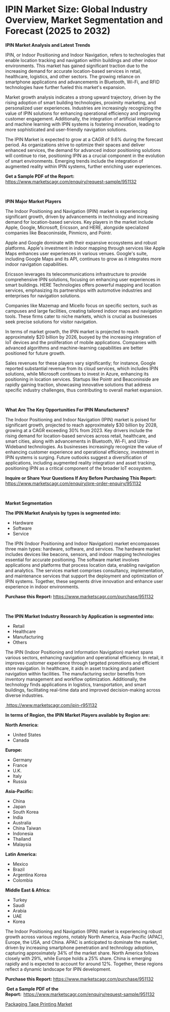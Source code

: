 <p><h1>IPIN Market Size: Global Industry Overview, Market Segmentation and Forecast (2025 to 2032)</h1></p><p><strong>IPIN Market Analysis and Latest Trends</strong></p>
<p><p>IPIN, or Indoor Positioning and Indoor Navigation, refers to technologies that enable location tracking and navigation within buildings and other indoor environments. This market has gained significant traction due to the increasing demand for accurate location-based services in retail, healthcare, logistics, and other sectors. The growing reliance on smartphone applications and advancements in Bluetooth, Wi-Fi, and RFID technologies have further fueled this market's expansion.</p><p>Market growth analysis indicates a strong upward trajectory, driven by the rising adoption of smart building technologies, proximity marketing, and personalized user experiences. Industries are increasingly recognizing the value of IPIN solutions for enhancing operational efficiency and improving customer engagement. Additionally, the integration of artificial intelligence and machine learning with IPIN systems is fostering innovation, leading to more sophisticated and user-friendly navigation solutions.</p><p>The IPIN Market is expected to grow at a CAGR of 9.6% during the forecast period. As organizations strive to optimize their spaces and deliver enhanced services, the demand for advanced indoor positioning solutions will continue to rise, positioning IPIN as a crucial component in the evolution of smart environments. Emerging trends include the integration of augmented reality within IPIN systems, further enriching user experiences.</p></p>
<p><strong>Get a Sample PDF of the Report:&nbsp;</strong> <a href="https://www.marketscagr.com/enquiry/request-sample/951132?utm_campaign=2940&utm_medium=2&utm_source=Github&utm_content=ia&utm_term=06032025&utm_id=ipin">https://www.marketscagr.com/enquiry/request-sample/951132</a></p>
<p>&nbsp;</p>
<p><strong>IPIN Major Market Players</strong></p>
<p><p>The Indoor Positioning and Navigation (IPIN) market is experiencing significant growth, driven by advancements in technology and increasing demand for location-based services. Key players in the market include Apple, Google, Microsoft, Ericsson, and HERE, alongside specialized companies like Beaconinside, Pinmicro, and Pointr.</p><p>Apple and Google dominate with their expansive ecosystems and robust platforms. Apple's investment in indoor mapping through services like Apple Maps enhances user experiences in various venues. Google's suite, including Google Maps and its API, continues to grow as it integrates more indoor navigation capabilities.</p><p>Ericsson leverages its telecommunications infrastructure to provide comprehensive IPIN solutions, focusing on enhancing user experiences in smart buildings. HERE Technologies offers powerful mapping and location services, emphasizing its partnerships with automotive industries and enterprises for navigation solutions.</p><p>Companies like Mazemap and Micello focus on specific sectors, such as campuses and large facilities, creating tailored indoor maps and navigation tools. These firms cater to niche markets, which is crucial as businesses seek precise solutions for visitor navigation.</p><p>In terms of market growth, the IPIN market is projected to reach approximately $20 billion by 2026, buoyed by the increasing integration of IoT devices and the proliferation of mobile applications. Companies with advanced algorithms and machine-learning capabilities are better positioned for future growth.</p><p>Sales revenues for these players vary significantly; for instance, Google reported substantial revenue from its cloud services, which includes IPIN solutions, while Microsoft continues to invest in Azure, enhancing its positioning in location services. Startups like Pointr and Beaconinside are rapidly gaining traction, showcasing innovative solutions that address specific industry challenges, thus contributing to overall market expansion.</p></p>
<p>&nbsp;</p>
<p><strong>What Are The Key Opportunities For IPIN Manufacturers?</strong></p>
<p><p>The Indoor Positioning and Indoor Navigation (IPIN) market is poised for significant growth, projected to reach approximately $30 billion by 2028, growing at a CAGR exceeding 30% from 2023. Key drivers include the rising demand for location-based services across retail, healthcare, and smart cities, along with advancements in Bluetooth, Wi-Fi, and Ultra-Wideband technologies. As businesses increasingly recognize the value of enhancing customer experience and operational efficiency, investment in IPIN systems is surging. Future outlooks suggest a diversification of applications, including augmented reality integration and asset tracking, positioning IPIN as a critical component of the broader IoT ecosystem.</p></p>
<p><strong>Inquire or Share Your Questions If Any Before Purchasing This Report:</strong> <a href="https://www.marketscagr.com/enquiry/pre-order-enquiry/951132?utm_campaign=2940&utm_medium=2&utm_source=Github&utm_content=ia&utm_term=06032025&utm_id=ipin">https://www.marketscagr.com/enquiry/pre-order-enquiry/951132</a></p>
<p>&nbsp;</p>
<p><strong>Market Segmentation</strong></p>
<p><strong>The IPIN Market Analysis by types is segmented into:</strong></p>
<p><ul><li>Hardware</li><li>Software</li><li>Service</li></ul></p>
<p><p>The IPIN (Indoor Positioning and Indoor Navigation) market encompasses three main types: hardware, software, and services. The hardware market includes devices like beacons, sensors, and indoor mapping technologies essential for accurate positioning. The software market involves applications and platforms that process location data, enabling navigation and analytics. The services market comprises consultancy, implementation, and maintenance services that support the deployment and optimization of IPIN systems. Together, these segments drive innovation and enhance user experience in indoor environments.</p></p>
<p><strong>Purchase this Report:&nbsp;</strong><a href="https://www.marketscagr.com/purchase/951132?utm_campaign=2940&utm_medium=2&utm_source=Github&utm_content=ia&utm_term=06032025&utm_id=ipin">https://www.marketscagr.com/purchase/951132</a></p>
<p>&nbsp;</p>
<p><strong>The IPIN Market Industry Research by Application is segmented into:</strong></p>
<p><ul><li>Retail</li><li>Healthcare</li><li>Manufacturing</li><li>Others</li></ul></p>
<p><p>The IPIN (Indoor Positioning and Information Navigation) market spans various sectors, enhancing navigation and operational efficiency. In retail, it improves customer experience through targeted promotions and efficient store navigation. In healthcare, it aids in asset tracking and patient navigation within facilities. The manufacturing sector benefits from inventory management and workflow optimization. Additionally, the technology finds applications in logistics, transportation, and smart buildings, facilitating real-time data and improved decision-making across diverse industries.</p></p>
<p><a href="https://www.marketscagr.com/ipin-r951132?utm_campaign=2940&utm_medium=2&utm_source=Github&utm_content=ia&utm_term=06032025&utm_id=ipin">&nbsp;https://www.marketscagr.com/ipin-r951132</a></p>
<p><strong>In terms of Region, the IPIN Market Players available by Region are:</strong></p>
<p>
    <p> <strong> North America: </strong>
        <ul>
            <li>United States</li>
            <li>Canada</li>
        </ul>
        </p> 
    <p> <strong> Europe: </strong>
        <ul>
            <li>Germany</li>
            <li>France</li>
            <li>U.K.</li>
            <li>Italy</li>
            <li>Russia</li>
        </ul>
        </p> 
    <p> <strong> Asia-Pacific: </strong>
        <ul>
            <li>China</li>
            <li>Japan</li>
            <li>South Korea</li>
            <li>India</li>
            <li>Australia</li>
            <li>China Taiwan</li>
            <li>Indonesia</li>
            <li>Thailand</li>
            <li>Malaysia</li>
        </ul>
        </p> 
    <p> <strong> Latin America: </strong>
        <ul>
            <li>Mexico</li>
            <li>Brazil</li>
            <li>Argentina Korea</li>
            <li>Colombia</li>
        </ul>
        </p> 
    <p> <strong> Middle East & Africa: </strong>
        <ul>
            <li>Turkey</li>
            <li>Saudi</li>
            <li>Arabia</li>
            <li>UAE</li>
            <li>Korea</li>
        </ul>
    </p>
    </p>
<p><p>The Indoor Positioning and Navigation (IPIN) market is experiencing robust growth across various regions, notably North America, Asia-Pacific (APAC), Europe, the USA, and China. APAC is anticipated to dominate the market, driven by increasing smartphone penetration and technology adoption, capturing approximately 34% of the market share. North America follows closely with 29%, while Europe holds a 25% share. China is emerging rapidly and is expected to account for around 12%. Together, these regions reflect a dynamic landscape for IPIN development.</p></p>
<p><strong>Purchase this Report: </strong><a href="https://www.marketscagr.com/purchase/951132?utm_campaign=2940&utm_medium=2&utm_source=Github&utm_content=ia&utm_term=06032025&utm_id=ipin">https://www.marketscagr.com/purchase/951132</a></p>
<p>&nbsp;<strong>Get a Sample PDF of the Report:&nbsp;&nbsp;</strong><a href="https://www.marketscagr.com/enquiry/request-sample/951132?utm_campaign=2940&utm_medium=2&utm_source=Github&utm_content=ia&utm_term=06032025&utm_id=ipin">https://www.marketscagr.com/enquiry/request-sample/951132</a></p>
<p><strong></strong></p>
<p><p><a href="https://github.com/antonioc6hal/Market-Research-Report-List-1/blob/main/packaging-tape-printing-market.md?utm_campaign=2940&utm_medium=2&utm_source=Github&utm_content=ia&utm_term=06032025&utm_id=ipin">Packaging Tape Printing Market</a></p></p>